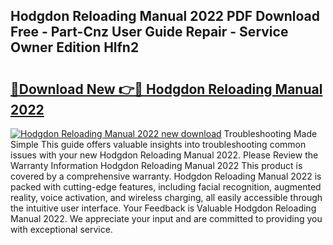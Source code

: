 ## Hodgdon Reloading Manual 2022 PDF Download Free - Part-Cnz User Guide Repair - Service Owner Edition Hlfn2

# <h2><a href="http://bc43860.oget.top/?id=Hodgdon+Reloading+Manual+2022">🔗Download New 👉🔴 Hodgdon Reloading Manual 2022</a></h2>

[![Hodgdon Reloading Manual 2022 new download](https://i.imgur.com/5g1atiW.png)](http://bc43860.oget.top/?id=Hodgdon+Reloading+Manual+2022)
Troubleshooting Made Simple This guide offers valuable insights into troubleshooting common issues with your new Hodgdon Reloading Manual 2022. Please Review the Warranty Information Hodgdon Reloading Manual 2022 This product is covered by a comprehensive warranty. Hodgdon Reloading Manual 2022 is packed with cutting-edge features, including facial recognition, augmented reality, voice activation, and wireless charging, all easily accessible through the intuitive user interface. Your Feedback is Valuable Hodgdon Reloading Manual 2022. We appreciate your input and are committed to providing you with exceptional service.
